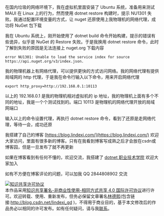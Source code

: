 
在国内垃圾的网络环境下，我在虚拟机里面安装了 Ubuntu 系统，准备用来测试 MAUI 在 Linux 上的行为，然而使用 dotnet restore 构建时，提示 NU1301 失败。我通过配置环境变量的方式，让 nuget 还原使用上我物理机的网络代理，成功将 NuGet 包下载

<!--more-->


<!-- CreateTime:2022/8/16 21:13:19 -->

<!-- 发布 -->

我在 Ubuntu 系统上，刚开始使用了 dotnet build 命令开始构建，提示的错误有些诡异，似乎是 NuGet 的 Restore 失败。于是我换用 dotnet restore 命令，此时了解到失败的原因是无法连接上 nuget.org 下载内容

```
error NU1301: Unable to load the service index for source https://api.nuget.org/v3/index.json.
```

我的物理机器上有网络代理，可以提供更快的方式访问网络。我的网络代理有提供局域网的 http 代理，于是我在命令行输入以下命令，用来开启网络代理

```
export http_proxy=http://192.168.0.1:10113
```

以上的 192.168.0.1 是我的物理机相对虚拟机的 ip 地址，我的物理机上面有多个不同的地址，我是一个个测试找到的。端口 10113 是物理机的网络代理开放的局域网端口

输入以上的命令设置代理，再执行 dotnet restore 命令，看到了还原是走网络代理，等待一会，成功还原



我搭建了自己的博客 [https://blog.lindexi.com/](https://blog.lindexi.com/) 欢迎大家访问，里面有很多新的博客。只有在我看到博客写成熟之后才会放在csdn或博客园，但是一旦发布了就不再更新

如果在博客看到有任何不懂的，欢迎交流，我搭建了 [dotnet 职业技术学院](https://t.me/dotnet_campus) 欢迎大家加入

如有不方便在博客评论的问题，可以加我 QQ 2844808902 交流

<a rel="license" href="http://creativecommons.org/licenses/by-nc-sa/4.0/"><img alt="知识共享许可协议" style="border-width:0" src="https://licensebuttons.net/l/by-nc-sa/4.0/88x31.png" /></a><br />本作品采用<a rel="license" href="http://creativecommons.org/licenses/by-nc-sa/4.0/">知识共享署名-非商业性使用-相同方式共享 4.0 国际许可协议</a>进行许可。欢迎转载、使用、重新发布，但务必保留文章署名[林德熙](http://blog.csdn.net/lindexi_gd)(包含链接:http://blog.csdn.net/lindexi_gd )，不得用于商业目的，基于本文修改后的作品务必以相同的许可发布。如有任何疑问，请与我[联系](mailto:lindexi_gd@163.com)。